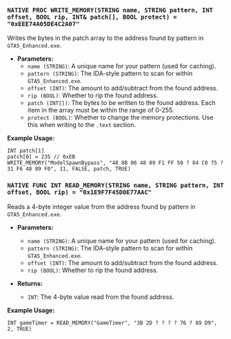 ### `NATIVE PROC WRITE_MEMORY(STRING name, STRING pattern, INT offset, BOOL rip, INT& patch[], BOOL protect) = "0xEEE74A05DE4C2A07"`

Writes the bytes in the patch array to the address found by pattern in `GTA5_Enhanced.exe`.

- **Parameters:**
  - `name (STRING)`: A unique name for your pattern (used for caching).
  - `pattern (STRING)`: The IDA-style pattern to scan for within `GTA5_Enhanced.exe`.
  - `offset (INT)`: The amount to add/subtract from the found address.
  - `rip (BOOL)`: Whether to rip the found address.
  - `patch (INT[])`: The bytes to be written to the found address. Each item in the array must be within the range of 0-255.
  - `protect (BOOL)`: Whether to change the memory protections. Use this when writing to the `.text` section.

**Example Usage:**
```
INT patch[1]
patch[0] = 235 // 0xEB
WRITE_MEMORY("ModelSpawnBypass", "48 8B 06 48 89 F1 FF 50 ? 84 C0 75 ? 31 F6 48 89 F0", 11, FALSE, patch, TRUE)
```

### `NATIVE FUNC INT READ_MEMORY(STRING name, STRING pattern, INT offset, BOOL rip) = "0x1E9F7F45D0E77AAC"`

Reads a 4-byte integer value from the address found by pattern in `GTA5_Enhanced.exe`.

- **Parameters:**
  - `name (STRING)`: A unique name for your pattern (used for caching).
  - `pattern (STRING)`: The IDA-style pattern to scan for within `GTA5_Enhanced.exe`.
  - `offset (INT)`: The amount to add/subtract from the found address.
  - `rip (BOOL)`: Whether to rip the found address.

- **Returns:**
  - `INT`: The 4-byte value read from the found address.

**Example Usage:**
```
INT gameTimer = READ_MEMORY("GameTimer", "3B 2D ? ? ? ? 76 ? 89 D9", 2, TRUE)
```
